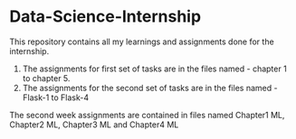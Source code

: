 # Data-Science-Internship
This repository contains all my learnings and assignments done for the internship.

1. The assignments for first set of  tasks are in the files named - chapter 1 to chapter 5.
2. The assignments for the second set of tasks are in the files named - Flask-1 to Flask-4


The second week assignments are contained in files named Chapter1 ML, Chapter2 ML, Chapter3 ML and Chapter4 ML
